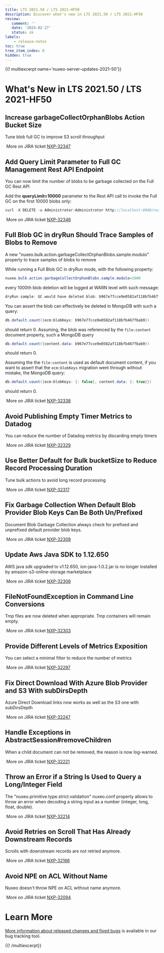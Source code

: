 ```yaml
---
title: LTS 2021.50 / LTS 2021-HF50
description: Discover what's new in LTS 2021.50 / LTS 2021-HF50
review:
   comment: ''
   date: '2024-02-27'
   status: ok
labels:
    - release-notes
toc: true
tree_item_index: 0
hidden: true
---
```


{{! multiexcerpt name='nuxeo-server-updates-2021-50'}}
# What's New in LTS 2021.50 / LTS 2021-HF50

## Increase garbageCollectOrphanBlobs Action Bucket Size


Tune blob full GC to improve S3 scroll throughput

<i class="fa fa-long-arrow-right" aria-hidden="true"></i>&nbsp;More on JIRA ticket [NXP-32347](https://jira.nuxeo.com/browse/NXP-32347)

## Add Query Limit Parameter to Full GC Management Rest API Endpoint


You can now limit the number of blobs to be garbage collected on the Full GC Rest API

Add the **queryLimit=10000** parameter to the Rest API call to invoke the Full GC on the first 10000 blobs only:
```Java
curl -X DELETE -u Administrator:Administrator http://localhost:8080/nuxeo/api/v1/management/blobs/orphaned?dryRun=true&queryLimit=10000
```


<i class="fa fa-long-arrow-right" aria-hidden="true"></i>&nbsp;More on JIRA ticket [NXP-32346](https://jira.nuxeo.com/browse/NXP-32346)

## Full Blob GC in dryRun Should Trace Samples of Blobs to Remove


A new "nuxeo.bulk.action.garbageCollectOrphanBlobs.sample.modulo" property to trace samples of blobs to remove

While running a Full Blob GC in dryRun mode, with the following property:
```Java
nuxeo.bulk.action.garbageCollectOrphanBlobs.sample.modulo=1000
```
every 1000th blob deletion will be logged at WARN level with such message:
```Java
dryRun sample: GC would have deleted blob: b967e77cce9e0582af118bfb467fbab9 of size 12 bytes.
```

You can assert the blob can effectively be deleted in MongoDB with such a query:
```Java
db.default.count({ecm:blobKeys: b967e77cce9e0582af118bfb467fbab9})
```
should return 0.
Assuming, the blob was referenced by the `file:content` document property, such a MongoDB query
```Java
db.default.count({content.data: b967e77cce9e0582af118bfb467fbab9})
```
should return 0.

Assuming the the `file:content` is used as default document content, if you want to assert that the `ecm:blobKeys` migration went through without mistake, the MongoDB query:
```Java
db.default.count({ecm:blobKeys: {: false}, content.data: {: true}})
```
should return 0.

<i class="fa fa-long-arrow-right" aria-hidden="true"></i>&nbsp;More on JIRA ticket [NXP-32338](https://jira.nuxeo.com/browse/NXP-32338)

## Avoid Publishing Empty Timer Metrics to Datadog


You can reduce the number of Datadog metrics by discarding empty timers

<i class="fa fa-long-arrow-right" aria-hidden="true"></i>&nbsp;More on JIRA ticket [NXP-32329](https://jira.nuxeo.com/browse/NXP-32329)

## Use Better Default for Bulk bucketSize to Reduce Record Processing Duration


Tune bulk actions to avoid long record processing

<i class="fa fa-long-arrow-right" aria-hidden="true"></i>&nbsp;More on JIRA ticket [NXP-32317](https://jira.nuxeo.com/browse/NXP-32317)

## Fix Garbage Collection When Default Blob Provider Blob Keys Can Be Both Un/Prefixed


Document Blob Garbage Collection always check for prefixed and unprefixed default provider blob keys.

<i class="fa fa-long-arrow-right" aria-hidden="true"></i>&nbsp;More on JIRA ticket [NXP-32308](https://jira.nuxeo.com/browse/NXP-32308)

## Update Aws Java SDK to 1.12.650


AWS java sdk upgraded to v1.12.650, ion-java-1.0.2.jar is no longer installed by amazon-s3-online-storage marketplace

<i class="fa fa-long-arrow-right" aria-hidden="true"></i>&nbsp;More on JIRA ticket [NXP-32306](https://jira.nuxeo.com/browse/NXP-32306)

## FileNotFoundException in Command Line Conversions


Tmp files are now deleted when appropriate. Tmp containers will remain empty.

<i class="fa fa-long-arrow-right" aria-hidden="true"></i>&nbsp;More on JIRA ticket [NXP-32303](https://jira.nuxeo.com/browse/NXP-32303)

## Provide Different Levels of Metrics Exposition


You can select a minimal filter to reduce the number of metrics

<i class="fa fa-long-arrow-right" aria-hidden="true"></i>&nbsp;More on JIRA ticket [NXP-32297](https://jira.nuxeo.com/browse/NXP-32297)

## Fix Direct Download With Azure Blob Provider and S3 With subDirsDepth


Azure Direct Download links now works as well as the S3 one with subDirsDepth

<i class="fa fa-long-arrow-right" aria-hidden="true"></i>&nbsp;More on JIRA ticket [NXP-32247](https://jira.nuxeo.com/browse/NXP-32247)

## Handle Exceptions in AbstractSession#removeChildren


When a child document can not be removed, the reason is now log-warned.

<i class="fa fa-long-arrow-right" aria-hidden="true"></i>&nbsp;More on JIRA ticket [NXP-32221](https://jira.nuxeo.com/browse/NXP-32221)

## Throw an Error if a String Is Used to Query a Long/Integer Field


The "nuxeo.primitive.type.strict.validation" nuxeo.conf property allows to throw an error when decoding a string input as a number (integer, long, float, double).

<i class="fa fa-long-arrow-right" aria-hidden="true"></i>&nbsp;More on JIRA ticket [NXP-32214](https://jira.nuxeo.com/browse/NXP-32214)

## Avoid Retries on Scroll That Has Already Downstream Records


Scrolls with downstream records are not retried anymore.

<i class="fa fa-long-arrow-right" aria-hidden="true"></i>&nbsp;More on JIRA ticket [NXP-32166](https://jira.nuxeo.com/browse/NXP-32166)

## Avoid NPE on ACL Without Name


Nuxeo doesn't throw NPE on ACL without name anymore.

<i class="fa fa-long-arrow-right" aria-hidden="true"></i>&nbsp;More on JIRA ticket [NXP-32094](https://jira.nuxeo.com/browse/NXP-32094)


# Learn More

[More information about released changes and fixed bugs](https://jira.nuxeo.com/secure/ReleaseNote.jspa?projectId=10011&version=22715) is available in our bug tracking tool.

{{! /multiexcerpt}}
